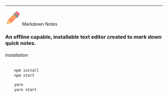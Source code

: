 ---

 <img height='50' width='50' src='./public/icon.svg'/> Markdown Notes

### An offline capable, installable text editor created to *mark down* quick notes.

###### Installation
```
    npm install
    npm start
```

```
    yarn
    yarn start
```